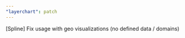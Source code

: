 ```yaml
---
"layerchart": patch
---
```


[Spline] Fix usage with geo visualizations (no defined data / domains)
